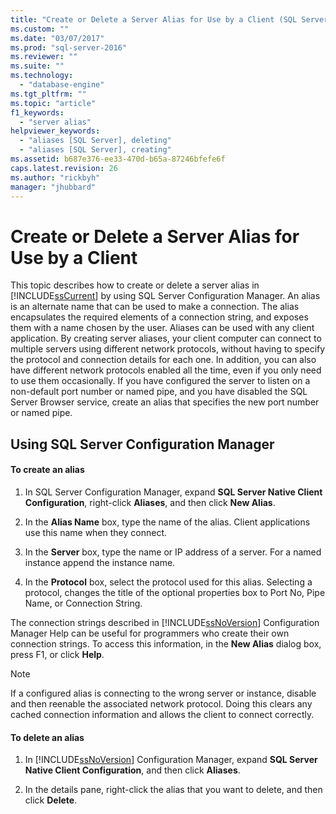 ```yaml
---
title: "Create or Delete a Server Alias for Use by a Client (SQL Server Configuration Manager) | Microsoft Docs"
ms.custom: ""
ms.date: "03/07/2017"
ms.prod: "sql-server-2016"
ms.reviewer: ""
ms.suite: ""
ms.technology: 
  - "database-engine"
ms.tgt_pltfrm: ""
ms.topic: "article"
f1_keywords: 
  - "server alias"
helpviewer_keywords: 
  - "aliases [SQL Server], deleting"
  - "aliases [SQL Server], creating"
ms.assetid: b687e376-ee33-470d-b65a-87246bfefe6f
caps.latest.revision: 26
ms.author: "rickbyh"
manager: "jhubbard"
---
```

# Create or Delete a Server Alias for Use by a Client
  This topic describes how to create or delete a server alias in [!INCLUDE[ssCurrent](../../../advanced-analytics/r-services/includes/sscurrent-md.md)] by using SQL Server Configuration Manager. An alias is an alternate name that can be used to make a connection. The alias encapsulates the required elements of a connection string, and exposes them with a name chosen by the user. Aliases can be used with any client application. By creating server aliases, your client computer can connect to multiple servers using different network protocols, without having to specify the protocol and connection details for each one. In addition, you can also have different network protocols enabled all the time, even if you only need to use them occasionally. If you have configured the server to listen on a non-default port number or named pipe, and you have disabled the SQL Server Browser service, create an alias that specifies the new port number or named pipe.  
  
##  <a name="SSMSProcedure"></a> Using SQL Server Configuration Manager  
  
#### To create an alias  
  
1.  In SQL Server Configuration Manager, expand **SQL Server Native Client Configuration**, right-click **Aliases**, and then click **New Alias**.  
  
2.  In the **Alias Name** box, type the name of the alias. Client applications use this name when they connect.  
  
3.  In the **Server** box, type the name or IP address of a server. For a named instance append the instance name.  
  
4.  In the **Protocol** box, select the protocol used for this alias. Selecting a protocol, changes the title of the optional properties box to Port No, Pipe Name, or Connection String.  
  
 The connection strings described in [!INCLUDE[ssNoVersion](../../../advanced-analytics/r-services/includes/ssnoversion-md.md)] Configuration Manager Help can be useful for programmers who create their own connection strings. To access this information, in the **New Alias** dialog box, press F1, or click **Help**.  
  
> [!NOTE]  
>  If a configured alias is connecting to the wrong server or instance, disable and then reenable the associated network protocol. Doing this clears any cached connection information and allows the client to connect correctly.  
  
#### To delete an alias  
  
1.  In [!INCLUDE[ssNoVersion](../../../advanced-analytics/r-services/includes/ssnoversion-md.md)] Configuration Manager, expand **SQL Server Native Client Configuration**, and then click **Aliases**.  
  
2.  In the details pane, right-click the alias that you want to delete, and then click **Delete**.  
  
  